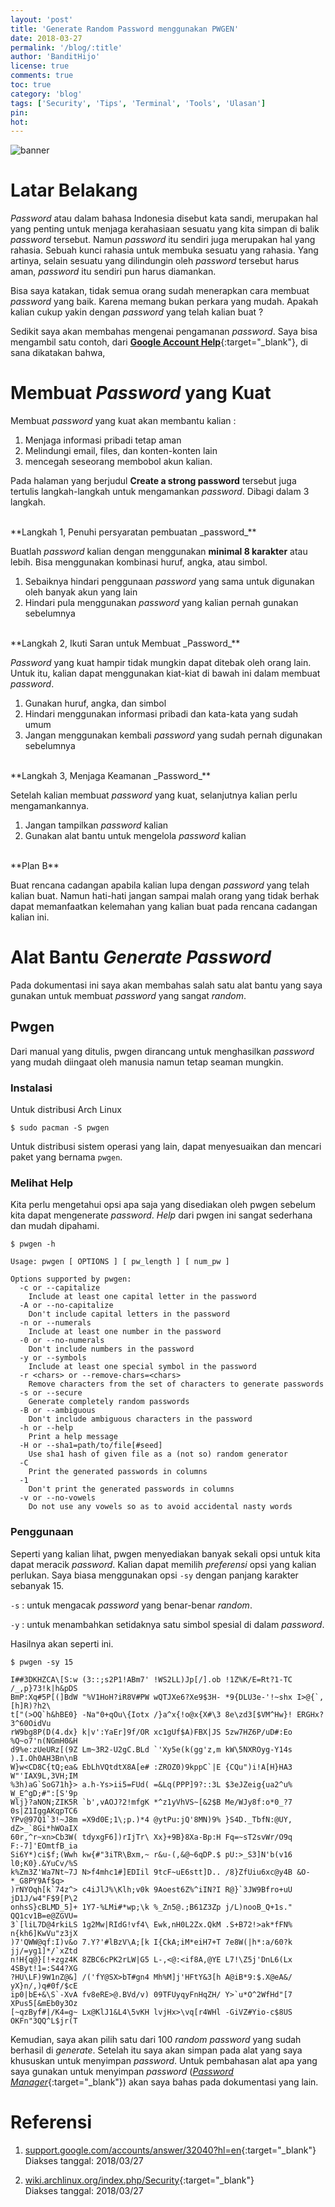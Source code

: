 ```yaml
---
layout: 'post'
title: 'Generate Random Password menggunakan PWGEN'
date: 2018-03-27
permalink: '/blog/:title'
author: 'BanditHijo'
license: true
comments: true
toc: true
category: 'blog'
tags: ['Security', 'Tips', 'Terminal', 'Tools', 'Ulasan']
pin:
hot:
---
```


<img class="post-body-img" src="{{ site.lazyload.logo_blank_banner }}" data-echo="https://s20.postimg.cc/t810ca5cd/banner_post_00.png" onerror="imgError(this);" alt="banner">

# Latar Belakang
_Password_ atau dalam bahasa Indonesia disebut kata sandi, merupakan hal yang penting untuk menjaga kerahasiaan sesuatu yang kita simpan di balik _password_ tersebut. Namun _password_ itu sendiri juga merupakan hal yang rahasia. Sebuah kunci rahasia untuk membuka sesuatu yang rahasia. Yang artinya, selain sesuatu yang dilindungin oleh _password_ tersebut harus aman, _password_ itu sendiri pun harus diamankan.

Bisa saya katakan, tidak semua orang sudah menerapkan cara membuat _password_ yang baik. Karena memang bukan perkara yang mudah. Apakah kalian cukup yakin dengan _password_ yang telah kalian buat ?

Sedikit saya akan membahas mengenai pengamanan _password_. Saya bisa mengambil satu contoh, dari [**Google Account Help**](https://support.google.com/accounts/answer/32040?hl=en){:target="_blank"}, di sana dikatakan bahwa,

# Membuat _Password_ yang Kuat

Membuat _password_ yang kuat akan membantu kalian :
1. Menjaga informasi pribadi tetap aman
2. Melindungi email, files, dan konten-konten lain
3. mencegah seseorang membobol akun kalian.

Pada halaman yang berjudul **Create a strong password** tersebut juga tertulis langkah-langkah untuk mengamankan _password_. Dibagi dalam 3 langkah.

<br>
**Langkah 1, Penuhi persyaratan pembuatan _password_**

Buatlah _password_ kalian dengan menggunakan **minimal 8 karakter** atau lebih. Bisa menggunakan kombinasi huruf, angka, atau simbol.

1. Sebaiknya hindari penggunaan _password_ yang sama untuk digunakan oleh banyak akun yang lain
2. Hindari pula menggunakan _password_ yang kalian pernah gunakan sebelumnya

<br>
**Langkah 2, Ikuti Saran untuk Membuat _Password_**

_Password_ yang kuat hampir tidak mungkin dapat ditebak oleh orang lain. Untuk itu, kalian dapat menggunakan kiat-kiat di bawah ini dalam membuat _password_.

1. Gunakan huruf, angka, dan simbol
2. Hindari menggunakan informasi pribadi dan kata-kata yang sudah umum
3. Jangan menggunakan kembali _password_ yang sudah pernah digunakan sebelumnya

<br>
**Langkah 3, Menjaga Keamanan _Password_**

Setelah kalian membuat _password_ yang kuat, selanjutnya kalian perlu mengamankannya.

1. Jangan tampilkan _password_ kalian
2. Gunakan alat bantu untuk mengelola _password_ kalian

<br>
**Plan B**

Buat rencana cadangan apabila kalian lupa dengan _password_ yang telah kalian buat. Namun hati-hati jangan sampai malah orang yang tidak berhak dapat memanfaatkan kelemahan yang kalian buat pada rencana cadangan kalian ini.

# Alat Bantu _Generate Password_
Pada dokumentasi ini saya akan membahas salah satu alat bantu yang saya gunakan untuk membuat _password_ yang sangat _random_.

## Pwgen
Dari manual yang ditulis, pwgen dirancang untuk menghasilkan _password_ yang mudah diingaat oleh manusia namun tetap seaman mungkin.

### Instalasi
Untuk distribusi Arch Linux
```
$ sudo pacman -S pwgen
```

Untuk distribusi sistem operasi yang lain, dapat menyesuaikan dan mencari paket yang bernama `pwgen`.

### Melihat Help
Kita perlu mengetahui opsi apa saja yang disediakan oleh pwgen sebelum kita dapat mengenerate _password_. _Help_ dari pwgen ini sangat sederhana dan mudah dipahami.
```
$ pwgen -h
```
```
Usage: pwgen [ OPTIONS ] [ pw_length ] [ num_pw ]

Options supported by pwgen:
  -c or --capitalize
	Include at least one capital letter in the password
  -A or --no-capitalize
	Don't include capital letters in the password
  -n or --numerals
	Include at least one number in the password
  -0 or --no-numerals
	Don't include numbers in the password
  -y or --symbols
	Include at least one special symbol in the password
  -r <chars> or --remove-chars=<chars>
	Remove characters from the set of characters to generate passwords
  -s or --secure
	Generate completely random passwords
  -B or --ambiguous
	Don't include ambiguous characters in the password
  -h or --help
	Print a help message
  -H or --sha1=path/to/file[#seed]
	Use sha1 hash of given file as a (not so) random generator
  -C
	Print the generated passwords in columns
  -1
	Don't print the generated passwords in columns
  -v or --no-vowels
	Do not use any vowels so as to avoid accidental nasty words
```

### Penggunaan
Seperti yang kalian lihat, pwgen menyediakan banyak sekali opsi untuk kita dapat meracik _password_. Kalian dapat memilih _preferensi_ opsi yang kalian perlukan. Saya biasa menggunakan opsi `-sy` dengan panjang karakter sebanyak 15.

`-s` : untuk mengacak _password_ yang benar-benar _random_.

`-y` : untuk menambahkan setidaknya satu simbol spesial di dalam _password_.

Hasilnya akan seperti ini.
```
$ pwgen -sy 15
```
```
I##3DKHZCA\[S:w (3::;s2P1!ABm7' !WS2LL)Jp[/].ob !1Z%K/E=Rt?1-TC /_,p}73!k|h&pDS
BmP:Xq#5P[(]BdW "%V1HoH?iR8V#PW wQTJXe6?Xe9$3H- *9{DLU3e-'!~shx I>@{`,[h]R)?h2\
t["(>OQ`h&hBE0} -Na"0+qOu\{Iotx /}a^x{!o@x{X#\3 8e\zd3[$VM^Hw}! ERGHx?3^60OidVu
rW9bg8P(D(4.dx} k|v':YaEr]9f/OR xc1gUf$A)FBX|JS 5zw7HZ6P/uD#:Eo %Q~o7'n(NGmH0&H
d9%e:zUeURz[(9Z Lm~3R2-U2gC.BLd `'Xy5e(k(gg'z,m kW\5NXROyg-Y14s ).I.Oh0AH3Bn\nB
W}w<CD8C{tQ;ea& EbLhVQtdtX8A[e# :ZROZ0)9kppC`|E {CQu")i!A[H}HA3 W"'IAX9L,3VH;IM
%3h)aG`SoG71h}> a.h-Ys>ii5=FUd( =&Lq(PPP]9?::3L $3eJZeig{ua2^u% W_E^gD;#":[S'9p
Wlj}?aNON;ZIK5R `b',vAOJ?2!mfgK *^z1yVhVS~[&2$B Me/WJy8f:o*0_?7 0s|Z1IggAKqpTC6
YPv@97Q1`3!~J8m =X9d0E;1\;p.)*4 @ytPu:jQ'8MN)9% }S4D._TbfN:@UY, dZ>_`8Gi*hWOaIX
60r,^r~xn>Cb3W( tdyxgF6])rIjTr\ Xx}+9B}8Xa-Bp:H Fq=~sT2svWr/O9q F:-7]'EOmtfB_ia
Si6Y*)ci$f;(Wwh kw{#"3iTR\Bxm,~ r&u-(,&@~6qDP.$ pU:>_S3]N'b(v16 l0;K0}.&YuCv/%S
k%Zm3Z'Wa7Nt~7J N>f4mhc1#]EDIil 9tcF~uE6stt]D.. /8}ZfUiu6xc@y4B &O-*_G8PY9Af$q>
)rNYOqh[k`74z^> c4iJlJ%\Klh;v0k 9Aoest6Z%^iIN?I R@}`3JW9Bfro+uU jD1J/w4"F$9[P\2
onhsS}cBLMD_5]+ 1Y7-%LMi#*wp;\k %_Zn5@.;B61Z3Zp j/L)nooB_Q+1s." QQ1cv1B=e@ZGVU=
3`[liL7D@4rkiLS 1g2Mw|RIdG!vf4\ Ewk,nH0L2Zx.QkM .S+B72!>ak*fFN% n{kh6]KwVu"z3jX
)7'QWW@qf:I)v&o 7.Y?'#lBzV\A;[k I{CkA;iM*eiH7+T 7e8W(|h*:a/60?k jj/=yg1]*/`xZtd
n!H{q@}[!+zgz4K 8ZBC6cPK2rLW|G5 L-,<@:<if8A,@YE L7!\Z5j'DnL6(Lx 4SByt!1=:S44?XG
?HU\LF)9W1nZ@&] /('fY@SX>bT#gn4 Mh%M]j'HFtY&3[h A@iB*9:$.X@eA&/ yX}n/,)q#0f/$cE
ip0|bE+&\S`-XvA fv8eRE>@.BVd/v) 09TFUyqyFnHqZH/ Y>`u*O^2WfHd"[7 XPus5[&mEb0y3Oz
[~qzByf#|/K4=g~ Lx@KlJ1&L4\5vKH lvjHx>\vq[r4WHl -GiVZ#Yio-c$8US OKFn"3QQ^L$jr(T
```

Kemudian, saya akan pilih satu dari 100 _random password_ yang sudah berhasil di _generate_. Setelah itu saya akan simpan pada alat yang saya khususkan untuk menyimpan _password_. Untuk pembahasan alat apa yang saya gunakan untuk menyimpan _password_ ([_Password Manager_](https://wiki.archlinux.org/index.php/List_of_applications/Security#Password_managers){:target="_blank"}) akan saya bahas pada dokumentasi yang lain.

# Referensi
1. [support.google.com/accounts/answer/32040?hl=en](https://support.google.com/accounts/answer/32040?hl=en){:target="_blank"}
<br>Diakses tanggal: 2018/03/27

2. [wiki.archlinux.org/index.php/Security](https://wiki.archlinux.org/index.php/Security){:target="_blank"}
<br>Diakses tanggal: 2018/03/27
